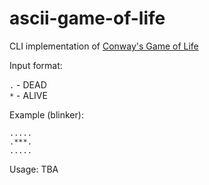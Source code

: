 # ascii-game-of-life
CLI implementation of [Conway's Game of Life](https://en.wikipedia.org/wiki/Conway%27s_Game_of_Life)

Input format:

`.` - DEAD <br>
`*` - ALIVE

Example (blinker):

```
.....
.***.
.....
```

Usage:
TBA
